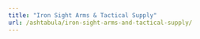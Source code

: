 ```yaml
---
title: "Iron Sight Arms & Tactical Supply"
url: /ashtabula/iron-sight-arms-and-tactical-supply/
---
```


